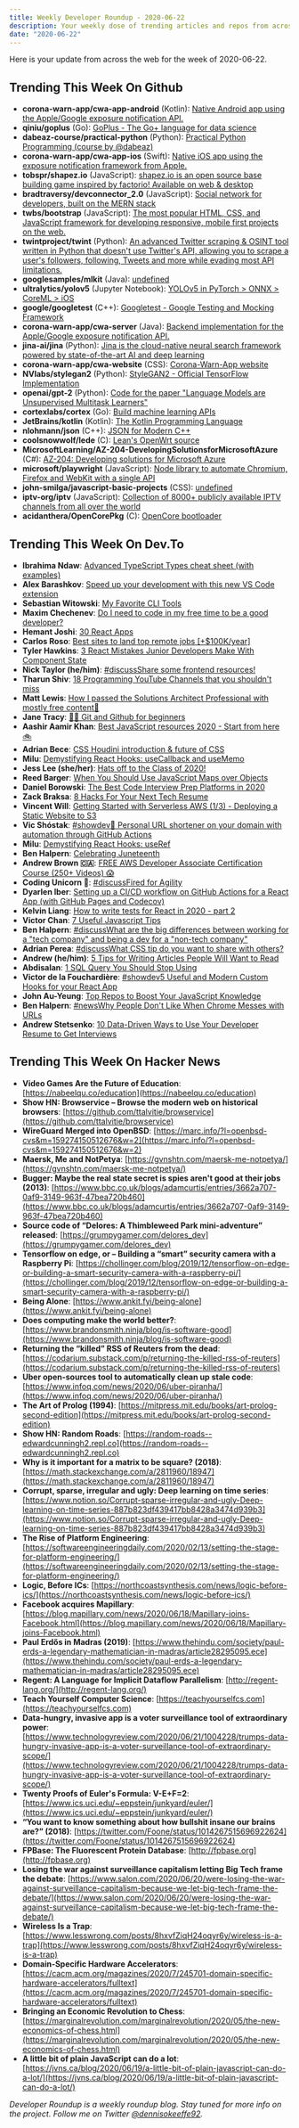 ```yaml
---
title: Weekly Developer Roundup - 2020-06-22
description: Your weekly dose of trending articles and repos from across the web!
date: "2020-06-22"
---
```


Here is your update from across the web for the week of 2020-06-22.

<Ad />

## Trending This Week On Github

- **corona-warn-app/cwa-app-android** (Kotlin): [Native Android app using the Apple/Google exposure notification API.](https://github.com/corona-warn-app/cwa-app-android)
- **qiniu/goplus** (Go): [GoPlus - The Go+ language for data science](https://github.com/qiniu/goplus)
- **dabeaz-course/practical-python** (Python): [Practical Python Programming (course by @dabeaz)](https://github.com/dabeaz-course/practical-python)
- **corona-warn-app/cwa-app-ios** (Swift): [Native iOS app using the exposure notification framework from Apple.](https://github.com/corona-warn-app/cwa-app-ios)
- **tobspr/shapez.io** (JavaScript): [shapez.io is an open source base building game inspired by factorio! Available on web & desktop](https://github.com/tobspr/shapez.io)
- **bradtraversy/devconnector_2.0** (JavaScript): [Social network for developers, built on the MERN stack](https://github.com/bradtraversy/devconnector_2.0)
- **twbs/bootstrap** (JavaScript): [The most popular HTML, CSS, and JavaScript framework for developing responsive, mobile first projects on the web.](https://github.com/twbs/bootstrap)
- **twintproject/twint** (Python): [An advanced Twitter scraping & OSINT tool written in Python that doesn't use Twitter's API, allowing you to scrape a user's followers, following, Tweets and more while evading most API limitations.](https://github.com/twintproject/twint)
- **googlesamples/mlkit** (Java): [undefined](https://github.com/googlesamples/mlkit)
- **ultralytics/yolov5** (Jupyter Notebook): [YOLOv5 in PyTorch > ONNX > CoreML > iOS](https://github.com/ultralytics/yolov5)
- **google/googletest** (C++): [Googletest - Google Testing and Mocking Framework](https://github.com/google/googletest)
- **corona-warn-app/cwa-server** (Java): [Backend implementation for the Apple/Google exposure notification API.](https://github.com/corona-warn-app/cwa-server)
- **jina-ai/jina** (Python): [Jina is the cloud-native neural search framework powered by state-of-the-art AI and deep learning](https://github.com/jina-ai/jina)
- **corona-warn-app/cwa-website** (CSS): [Corona-Warn-App website](https://github.com/corona-warn-app/cwa-website)
- **NVlabs/stylegan2** (Python): [StyleGAN2 - Official TensorFlow Implementation](https://github.com/NVlabs/stylegan2)
- **openai/gpt-2** (Python): [Code for the paper "Language Models are Unsupervised Multitask Learners"](https://github.com/openai/gpt-2)
- **cortexlabs/cortex** (Go): [Build machine learning APIs](https://github.com/cortexlabs/cortex)
- **JetBrains/kotlin** (Kotlin): [The Kotlin Programming Language](https://github.com/JetBrains/kotlin)
- **nlohmann/json** (C++): [JSON for Modern C++](https://github.com/nlohmann/json)
- **coolsnowwolf/lede** (C): [Lean's OpenWrt source](https://github.com/coolsnowwolf/lede)
- **MicrosoftLearning/AZ-204-DevelopingSolutionsforMicrosoftAzure** (C#): [AZ-204: Developing solutions for Microsoft Azure](https://github.com/MicrosoftLearning/AZ-204-DevelopingSolutionsforMicrosoftAzure)
- **microsoft/playwright** (JavaScript): [Node library to automate Chromium, Firefox and WebKit with a single API](https://github.com/microsoft/playwright)
- **john-smilga/javascript-basic-projects** (CSS): [undefined](https://github.com/john-smilga/javascript-basic-projects)
- **iptv-org/iptv** (JavaScript): [Collection of 8000+ publicly available IPTV channels from all over the world](https://github.com/iptv-org/iptv)
- **acidanthera/OpenCorePkg** (C): [OpenCore bootloader](https://github.com/acidanthera/OpenCorePkg)

<Ad />

## Trending This Week On Dev.To

- **Ibrahima Ndaw**: [Advanced TypeScript Types cheat sheet (with examples)](https://dev.to/ibrahima92/advanced-typescript-types-cheat-sheet-with-examples-5414)
- **Alex Barashkov**: [Speed up your development with this new VS Code extension](https://dev.to/alex_barashkov/speed-up-your-development-with-this-new-vs-code-extension-5b3m)
- **Sebastian Witowski**: [My Favorite CLI Tools](https://dev.to/switowski/my-favorite-cli-tools-4p4g)
- **Maxim Chechenev**: [Do I need to code in my free time to be a good developer?](https://dev.to/chechenev/do-i-need-to-code-in-my-free-time-to-be-a-good-developer-10h9)
- **Hemant Joshi**: [30 React Apps](https://dev.to/hemantt/30-react-apps-4hn9)
- **Carlos Roso**: [Best sites to land top remote jobs [+\$100K/year]](https://dev.to/caroso1222/best-sites-to-land-top-remote-jobs-100k-year-4n04)
- **Tyler Hawkins**: [3 React Mistakes Junior Developers Make With Component State](https://dev.to/thawkin3/3-react-mistakes-junior-developers-make-with-component-state-1bhd)
- **Nick Taylor (he/him)**: [#discussShare some frontend resources!](https://dev.to/nickytonline/share-some-frontend-resources-15j5)
- **Tharun Shiv**: [18 Programming YouTube Channels that you shouldn't miss](https://dev.to/tharunshiv/18-programming-youtube-channels-that-you-shouldn-t-miss-2hk)
- **Matt Lewis**: [How I passed the Solutions Architect Professional with mostly free content🥇](https://dev.to/aws-heroes/how-i-passed-the-solutions-architect-professional-with-mostly-free-content-ine)
- **Jane Tracy**: [👩‍💻 Git and Github for beginners](https://dev.to/janetracydev/git-and-github-for-beginners-po3)
- **Aashir Aamir Khan**: [Best JavaScript resources 2020 - Start from here 🚲](https://dev.to/justaashir/best-javascript-resources-2020-start-from-here-6n8)
- **Adrian Bece**: [CSS Houdini introduction & future of CSS](https://dev.to/adrianbdesigns/css-houdini-introduction-future-of-css-1010)
- **Milu**: [Demystifying React Hooks: useCallback and useMemo](https://dev.to/milu_franz/demystifying-react-hooks-usecallback-and-usememo-1a8j)
- **Jess Lee (she/her)**: [Hats off to the Class of 2020!](https://dev.to/devteam/hats-off-to-the-class-of-2020-59ck)
- **Reed Barger**: [When You Should Use JavaScript Maps over Objects](https://dev.to/codeartistryio/when-you-should-use-javascript-maps-over-objects-4nig)
- **Daniel Borowski**: [The Best Code Interview Prep Platforms in 2020](https://dev.to/coderbyte/the-best-code-interview-prep-platforms-in-2020-3emj)
- **Zack Braksa**: [8 Hacks For Your Next Tech Resume](https://dev.to/gemography/common-mistakes-in-dev-cvs-2a17)
- **Vincent Will**: [Getting Started with Serverless AWS (1/3) - Deploying a Static Website to S3](https://dev.to/vincenius/getting-started-with-serverless-aws-1-3-deploying-a-static-website-to-s3-1mip)
- **Vic Shóstak**: [#showdev🔗 Personal URL shortener on your domain with automation through GitHub Actions](https://dev.to/koddr/personal-url-shortener-on-your-domain-with-automation-through-github-actions-2h2i)
- **Milu**: [Demystifying React Hooks: useRef](https://dev.to/milu_franz/demystifying-react-hooks-useref-2ddp)
- **Ben Halpern**: [Celebrating Juneteenth](https://dev.to/devteam/celebrating-juneteenth-11cd)
- **Andrew Brown 🇨🇦**: [FREE AWS Developer Associate Certification Course (250+ Videos) 😱](https://dev.to/exampro/free-aws-developer-associate-certification-course-250-videos-2bn8)
- **Coding Unicorn 🦄**: [#discussFired for Agility](https://dev.to/codingunicorn/fired-for-agility-32po)
- **Dyarlen Iber**: [Setting up a CI/CD workflow on GitHub Actions for a React App (with GitHub Pages and Codecov)](https://dev.to/dyarleniber/setting-up-a-ci-cd-workflow-on-github-actions-for-a-react-app-with-github-pages-and-codecov-4hnp)
- **Kelvin Liang**: [How to write tests for React in 2020 - part 2](https://dev.to/kelvin9877/how-to-write-tests-for-react-in-2020-part-2-26h)
- **Victor Chan**: [7 Useful Javascript Tips](https://dev.to/__victorchan/7-useful-javascript-tips-3km8)
- **Ben Halpern**: [#discussWhat are the big differences between working for a "tech company" and being a dev for a "non-tech company"](https://dev.to/ben/what-are-the-big-differences-between-working-for-a-tech-company-and-being-a-dev-for-a-non-tech-company-2896)
- **Adrian Perea**: [#discussWhat CSS tip do you want to share with others?](https://dev.to/adrianmarkperea/what-css-tip-do-you-want-to-share-with-others-1a16)
- **Andrew (he/him)**: [5 Tips for Writing Articles People Will Want to Read](https://dev.to/awwsmm/5-tips-for-writing-articles-people-will-want-to-read-1eko)
- **Abdisalan**: [1 SQL Query You Should Stop Using](https://dev.to/abdisalan_js/1-sql-query-you-should-stop-using-1e5k)
- **Victor de la Fouchardière**: [#showdev5 Useful and Modern Custom Hooks for your React App](https://dev.to/viclafouch/5-useful-and-modern-custom-hooks-for-your-react-app-3dl)
- **John Au-Yeung**: [Top Repos to Boost Your JavaScript Knowledge](https://dev.to/aumayeung/top-repos-to-boost-your-javascript-knowledge-2c29)
- **Ben Halpern**: [#newsWhy People Don't Like When Chrome Messes with URLs](https://dev.to/ben/why-people-don-t-like-when-chrome-messes-with-urls-3f01)
- **Andrew Stetsenko**: [10 Data-Driven Ways to Use Your Developer Resume to Get Interviews](https://dev.to/stetsenko_me/10-data-driven-ways-to-use-your-developer-resume-to-get-interviews-e3g)

<Ad />

## Trending This Week On Hacker News

- **Video Games Are the Future of Education**: [https://nabeelqu.co/education](https://nabeelqu.co/education)
- **Show HN: Browservice – Browse the modern web on historical browsers**: [https://github.com/ttalvitie/browservice](https://github.com/ttalvitie/browservice)
- **WireGuard Merged into OpenBSD**: [https://marc.info/?l=openbsd-cvs&m=159274150512676&w=2](https://marc.info/?l=openbsd-cvs&m=159274150512676&w=2)
- **Maersk, Me and NotPetya**: [https://gvnshtn.com/maersk-me-notpetya/](https://gvnshtn.com/maersk-me-notpetya/)
- **Bugger: Maybe the real state secret is spies aren't good at their jobs (2013)**: [https://www.bbc.co.uk/blogs/adamcurtis/entries/3662a707-0af9-3149-963f-47bea720b460](https://www.bbc.co.uk/blogs/adamcurtis/entries/3662a707-0af9-3149-963f-47bea720b460)
- **Source code of “Delores: A Thimbleweed Park mini-adventure” released**: [https://grumpygamer.com/delores_dev](https://grumpygamer.com/delores_dev)
- **Tensorflow on edge, or – Building a “smart” security camera with a Raspberry Pi**: [https://chollinger.com/blog/2019/12/tensorflow-on-edge-or-building-a-smart-security-camera-with-a-raspberry-pi/](https://chollinger.com/blog/2019/12/tensorflow-on-edge-or-building-a-smart-security-camera-with-a-raspberry-pi/)
- **Being Alone**: [https://www.ankit.fyi/being-alone](https://www.ankit.fyi/being-alone)
- **Does computing make the world better?**: [https://www.brandonsmith.ninja/blog/is-software-good](https://www.brandonsmith.ninja/blog/is-software-good)
- **Returning the “killed” RSS of Reuters from the dead**: [https://codarium.substack.com/p/returning-the-killed-rss-of-reuters](https://codarium.substack.com/p/returning-the-killed-rss-of-reuters)
- **Uber open-sources tool to automatically clean up stale code**: [https://www.infoq.com/news/2020/06/uber-piranha/](https://www.infoq.com/news/2020/06/uber-piranha/)
- **The Art of Prolog (1994)**: [https://mitpress.mit.edu/books/art-prolog-second-edition](https://mitpress.mit.edu/books/art-prolog-second-edition)
- **Show HN: Random Roads**: [https://random-roads--edwardcunningh2.repl.co](https://random-roads--edwardcunningh2.repl.co)
- **Why is it important for a matrix to be square? (2018)**: [https://math.stackexchange.com/a/2811960/18947](https://math.stackexchange.com/a/2811960/18947)
- **Corrupt, sparse, irregular and ugly: Deep learning on time series**: [https://www.notion.so/Corrupt-sparse-irregular-and-ugly-Deep-learning-on-time-series-887b823df439417bb8428a3474d939b3](https://www.notion.so/Corrupt-sparse-irregular-and-ugly-Deep-learning-on-time-series-887b823df439417bb8428a3474d939b3)
- **The Rise of Platform Engineering**: [https://softwareengineeringdaily.com/2020/02/13/setting-the-stage-for-platform-engineering/](https://softwareengineeringdaily.com/2020/02/13/setting-the-stage-for-platform-engineering/)
- **Logic, Before ICs**: [https://northcoastsynthesis.com/news/logic-before-ics/](https://northcoastsynthesis.com/news/logic-before-ics/)
- **Facebook acquires Mapillary**: [https://blog.mapillary.com/news/2020/06/18/Mapillary-joins-Facebook.html](https://blog.mapillary.com/news/2020/06/18/Mapillary-joins-Facebook.html)
- **Paul Erdős in Madras (2019)**: [https://www.thehindu.com/society/paul-erds-a-legendary-mathematician-in-madras/article28295095.ece](https://www.thehindu.com/society/paul-erds-a-legendary-mathematician-in-madras/article28295095.ece)
- **Regent: A Language for Implicit Dataflow Parallelism**: [http://regent-lang.org/](http://regent-lang.org/)
- **Teach Yourself Computer Science**: [https://teachyourselfcs.com](https://teachyourselfcs.com)
- **Data-hungry, invasive app is a voter surveillance tool of extraordinary power**: [https://www.technologyreview.com/2020/06/21/1004228/trumps-data-hungry-invasive-app-is-a-voter-surveillance-tool-of-extraordinary-scope/](https://www.technologyreview.com/2020/06/21/1004228/trumps-data-hungry-invasive-app-is-a-voter-surveillance-tool-of-extraordinary-scope/)
- **Twenty Proofs of Euler's Formula: V-E+F=2**: [https://www.ics.uci.edu/~eppstein/junkyard/euler/](https://www.ics.uci.edu/~eppstein/junkyard/euler/)
- **“You want to know something about how bullshit insane our brains are?” (2018)**: [https://twitter.com/Foone/status/1014267515696922624](https://twitter.com/Foone/status/1014267515696922624)
- **FPBase: The Fluorescent Protein Database**: [http://fpbase.org](http://fpbase.org)
- **Losing the war against surveillance capitalism letting Big Tech frame the debate**: [https://www.salon.com/2020/06/20/were-losing-the-war-against-surveillance-capitalism-because-we-let-big-tech-frame-the-debate/](https://www.salon.com/2020/06/20/were-losing-the-war-against-surveillance-capitalism-because-we-let-big-tech-frame-the-debate/)
- **Wireless Is a Trap**: [https://www.lesswrong.com/posts/8hxvfZiqH24oqyr6y/wireless-is-a-trap](https://www.lesswrong.com/posts/8hxvfZiqH24oqyr6y/wireless-is-a-trap)
- **Domain-Specific Hardware Accelerators**: [https://cacm.acm.org/magazines/2020/7/245701-domain-specific-hardware-accelerators/fulltext](https://cacm.acm.org/magazines/2020/7/245701-domain-specific-hardware-accelerators/fulltext)
- **Bringing an Economic Revolution to Chess**: [https://marginalrevolution.com/marginalrevolution/2020/05/the-new-economics-of-chess.html](https://marginalrevolution.com/marginalrevolution/2020/05/the-new-economics-of-chess.html)
- **A little bit of plain JavaScript can do a lot**: [https://jvns.ca/blog/2020/06/19/a-little-bit-of-plain-javascript-can-do-a-lot/](https://jvns.ca/blog/2020/06/19/a-little-bit-of-plain-javascript-can-do-a-lot/)

_Developer Roundup is a weekly roundup blog. Stay tuned for more info on the project. Follow me on Twitter [@dennisokeeffe92](https://twitter.com/dennisokeeffe92)._
